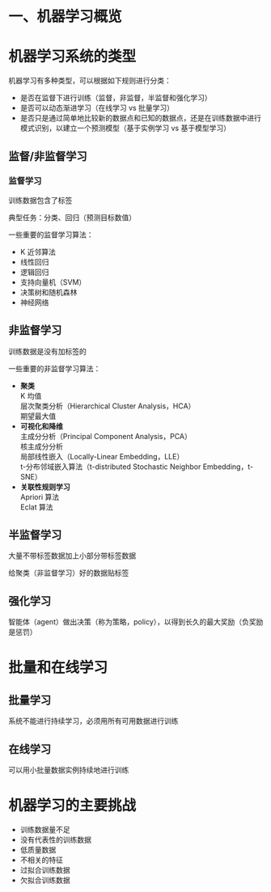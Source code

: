 # 一、机器学习概览

# 机器学习系统的类型

机器学习有多种类型，可以根据如下规则进行分类：

*   是否在监督下进行训练（监督，非监督，半监督和强化学习）
*   是否可以动态渐进学习（在线学习 vs 批量学习）
*   是否只是通过简单地比较新的数据点和已知的数据点，还是在训练数据中进行模式识别，以建立一个预测模型（基于实例学习 vs 基于模型学习）

## 监督/非监督学习

### 监督学习

训练数据包含了标签

典型任务：分类、回归（预测目标数值）

一些重要的监督学习算法：

*   K 近邻算法
*   线性回归
*   逻辑回归
*   支持向量机（SVM）
*   决策树和随机森林  
*   神经网络

## 非监督学习

训练数据是没有加标签的

一些重要的非监督学习算法：

*   **聚类**  
    K 均值  
    层次聚类分析（Hierarchical Cluster Analysis，HCA）  
    期望最大值
*   **可视化和降维**  
    主成分分析（Principal Component Analysis，PCA）  
    核主成分分析  
    局部线性嵌入（Locally-Linear Embedding，LLE）  
    t-分布邻域嵌入算法（t-distributed Stochastic Neighbor Embedding，t-SNE）
*   **关联性规则学习**  
    Apriori 算法  
    Eclat 算法

## 半监督学习

大量不带标签数据加上小部分带标签数据

给聚类（非监督学习）好的数据贴标签

## 强化学习

智能体（agent）做出决策（称为策略，policy），以得到长久的最大奖励（负奖励是惩罚）

# 批量和在线学习

## 批量学习

系统不能进行持续学习，必须用所有可用数据进行训练

## 在线学习

可以用小批量数据实例持续地进行训练

# 机器学习的主要挑战

*   训练数据量不足
*   没有代表性的训练数据
*   低质量数据
*   不相关的特征
*   过拟合训练数据
*   欠拟合训练数据